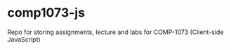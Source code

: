 # comp1073-js
Repo for storing assignments, lecture and labs for COMP-1073 (Client-side JavaScript)
